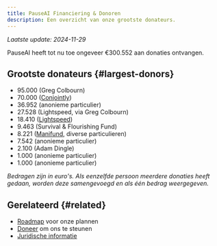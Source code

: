 ```yaml
---
title: PauseAI Financiering & Donoren
description: Een overzicht van onze grootste donateurs.
---
```


_Laatste update: 2024-11-29_

PauseAI heeft tot nu toe ongeveer €300.552 aan donaties ontvangen.

## Grootste donateurs {#largest-donors}

- 95.000 (Greg Colbourn)
- 70.000 ([Conjointly](https://conjointly.com/))
- 36.952 (anonieme particulier)
- 27.528 (Lightspeed, via Greg Colbourn)
- 18.410 ([Lightspeed](https://lightspeedgrants.org/))
- 9.463 (Survival & Flourishing Fund)
- 8.221 ([Manifund](https://manifund.org/projects/pauseai-local-communities---volunteer-stipends), diverse particulieren)
- 7.542 (anonieme particulier)
- 2.100 (Adam Dingle)
- 1.000 (anonieme particulier)
- 1.000 (anonieme particulier)

_Bedragen zijn in euro's. Als eenzelfde persoon meerdere donaties heeft gedaan, worden deze samengevoegd en als één bedrag weergegeven._

## Gerelateerd {#related}

- [Roadmap](/roadmap) voor onze plannen
- [Doneer](/donate) om ons te steunen
- [Juridische informatie](/legal)

